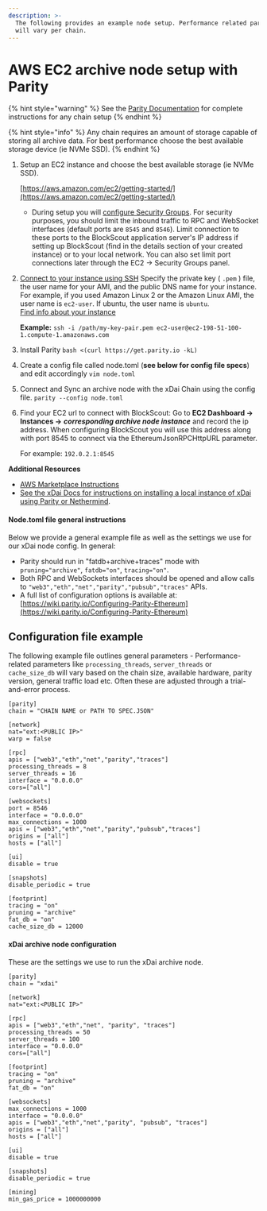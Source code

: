 ```yaml
---
description: >-
  The following provides an example node setup. Performance related parameters
  will vary per chain.
---
```


# AWS EC2 archive node setup with Parity

{% hint style="warning" %}
See the [Parity Documentation](https://wiki.parity.io/) for complete instructions for any chain setup
{% endhint %}

{% hint style="info" %}
Any chain requires an amount of storage capable of storing all archive data. For best performance choose the best available storage device \(ie NVMe SSD\).
{% endhint %}

1. Setup an EC2 instance and choose the best available storage  \(ie NVMe SSD\). 

   [https://aws.amazon.com/ec2/getting-started/](https://aws.amazon.com/ec2/getting-started/)

   * During setup you will [configure Security Groups](https://docs.aws.amazon.com/AWSEC2/latest/UserGuide/using-network-security.html). For security purposes, you should limit the inbound traffic to RPC and WebSocket interfaces \(default ports are `8545` and `8546`\). Limit connection to these ports to the BlockScout application server's IP address if setting up BlockScout \(find in the details section of your created instance\) or to your local network.  You can also set limit port connections later through the EC2 -&gt; Security Groups panel. 

2. [Connect to your instance using SSH](https://docs.aws.amazon.com/AWSEC2/latest/UserGuide/AccessingInstancesLinux.html) Specify the private key \( `.pem` \) file, the user name for your AMI, and the public DNS name for your instance. For example, if you used Amazon Linux 2 or the Amazon Linux AMI, the user name is `ec2-user`. If ubuntu, the user name is `ubuntu`.   
   [Find info about your instance](https://docs.aws.amazon.com/AWSEC2/latest/UserGuide/connection-prereqs.html#connection-prereqs-get-info-about-instance)

  
   **Example:** `ssh -i /path/my-key-pair.pem ec2-user@ec2-198-51-100-1.compute-1.amazonaws.com`  

3. Install Parity `bash <(curl https://get.parity.io -kL)` 
4. Create a config file called node.toml \(**see below for config file specs**\) and edit accordingly `vim node.toml` 
5. Connect and Sync an archive node with the xDai Chain using the config file. `parity --config node.toml` 
6. Find your EC2 url to connect with BlockScout: Go to **EC2 Dashboard -&gt; Instances -&gt;** _**corresponding archive node instance**_ and record the ip address. When configuring BlockScout you will use this address along with port 8545 to connect via the EthereumJsonRPCHttpURL parameter.

   For example: `192.0.2.1:8545`

**Additional Resources**

* [AWS Marketplace Instructions](aws-marketplace-installation.md)
* [See the xDai Docs for instructions on installing a local instance of xDai using Parity or Nethermind](https://www.xdaichain.com/for-developers/install-xdai-client).

#### Node.toml file general instructions

Below we provide a general example file as well as the settings we use for our xDai node config. In general:

* Parity should run in "fatdb+archive+traces" mode with `pruning="archive"`, `fatdb="on"`, `tracing="on"`.
* Both RPC and WebSockets interfaces should be opened and allow calls to `"web3","eth","net","parity","pubsub","traces"` APIs.
* A full list of configuration options is available at: [https://wiki.parity.io/Configuring-Parity-Ethereum](https://wiki.parity.io/Configuring-Parity-Ethereum)

## Configuration file example

The following example file outlines general parameters - Performance-related parameters like `processing_threads`, `server_threads` or `cache_size_db` will vary based on the chain size, available hardware, parity version, general traffic load etc. Often these are adjusted through a trial-and-error process.

```text
[parity]
chain = "CHAIN NAME or PATH TO SPEC.JSON"

[network]
nat="ext:<PUBLIC IP>"
warp = false

[rpc]
apis = ["web3","eth","net","parity","traces"]
processing_threads = 8
server_threads = 16
interface = "0.0.0.0"
cors=["all"]

[websockets]
port = 8546
interface = "0.0.0.0"
max_connections = 1000
apis = ["web3","eth","net","parity","pubsub","traces"]
origins = ["all"]
hosts = ["all"]

[ui]
disable = true

[snapshots]
disable_periodic = true

[footprint]
tracing = "on"
pruning = "archive"
fat_db = "on"
cache_size_db = 12000
```

#### xDai archive node configuration

These are the settings we use to run the xDai archive node.

```text
[parity]
chain = "xdai"

[network]
nat="ext:<PUBLIC IP>"

[rpc]
apis = ["web3","eth","net", "parity", "traces"]
processing_threads = 50
server_threads = 100
interface = "0.0.0.0"
cors=["all"]

[footprint]
tracing = "on"
pruning = "archive"
fat_db = "on"

[websockets]
max_connections = 1000
interface = "0.0.0.0"
apis = ["web3","eth","net","parity", "pubsub", "traces"]
origins = ["all"]
hosts = ["all"]

[ui]
disable = true

[snapshots]
disable_periodic = true

[mining]
min_gas_price = 1000000000
```

